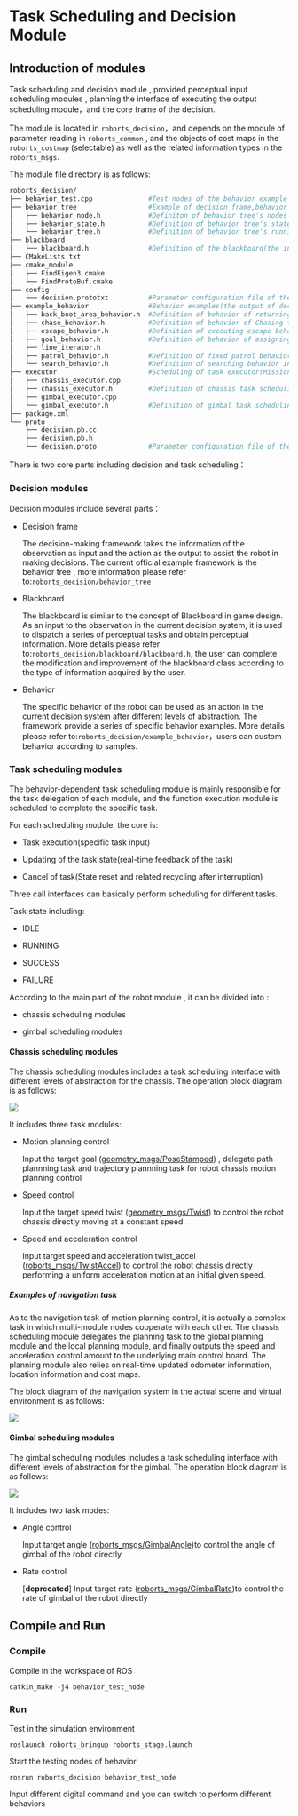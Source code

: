 # Task Scheduling and Decision Module

## Introduction of modules

Task scheduling and decision module , provided perceptual input scheduling modules , planning the interface of executing the output scheduling module，and the core frame of the decision.

The module is located in `roborts_decision`，and depends on the module of parameter reading in  `roborts_common` , and the objects of cost maps in the `roborts_costmap` (selectable) as well as the related information types in the `roborts_msgs`. 

The module file directory is as follows:

```bash
roborts_decision/
├── behavior_test.cpp              #Test nodes of the behavior example
├── behavior_tree                  #Example of decision frame,behavior tree
│   ├── behavior_node.h            #Definiton of behavior tree's nodes
│   ├── behavior_state.h           #Definition of behavior tree's state 
│   └── behavior_tree.h            #Definition of behavior tree's runnig
├── blackboard                             
│   └── blackboard.h               #Definition of the blackboard(the input of decision                                     frame)
├── CMakeLists.txt         
├── cmake_module
│   ├── FindEigen3.cmake
│   └── FindProtoBuf.cmake
├── config                         
│   └── decision.prototxt          #Parameter configuration file of the behavior                                           example
├── example_behavior               #Behavior examples(the output of decision frame) 
│   ├── back_boot_area_behavior.h  #Definition of behavior of returning to the startup 									   area 
│   ├── chase_behavior.h           #Definition of behavior of Chasing the enemy
│   ├── escape_behavior.h          #Definition of executing escape behavior when 										obseving the enemy
│   ├── goal_behavior.h            #Definition of behavior of assigning target 											navigation
│   ├── line_iterator.h        
│   ├── patrol_behavior.h          #Definition of fixed patrol behavior
│   └── search_behavior.h          #Definition of searching behavior in the local 										disappearance area
├── executor                       #Scheduling of task executor(Mission commission of 									  different modules)
│   ├── chassis_executor.cpp      
│   ├── chassis_executor.h         #Definition of chassis task scheduling
│   ├── gimbal_executor.cpp
│   └── gimbal_executor.h          #Definition of gimbal task scheduling
├── package.xml
└── proto                          
    ├── decision.pb.cc
    ├── decision.pb.h
    └── decision.proto             #Parameter configuration file of the behavior                                           example

```
There is two core parts including decision and task scheduling：

### Decision modules

Decision modules include several parts：

- Decision frame

    The decision-making framework takes the information of the observation as input and the action as the output to assist the robot in making decisions. The current official example framework is the behavior tree , more information please refer to:`roborts_decision/behavior_tree`

- Blackboard

    The blackboard is similar to the concept of Blackboard in game design. As an input to the observation in the current decision system, it is used to dispatch a series of perceptual tasks and obtain perceptual information. More details please refer to:`roborts_decision/blackboard/blackboard.h`, the user can complete the modification and improvement of the blackboard class according to the type of information acquired by the user.

- Behavior

    The specific behavior of the robot can be used as an action in the current decision system after different levels of abstraction. The framework provide a series of specific behavior examples. More details please refer to:`roborts_decision/example_behavior`，users can custom behavior according to samples.

### Task scheduling modules

The behavior-dependent task scheduling module is mainly responsible for the task delegation of each module, and the function execution module is scheduled to complete the specific task.

For each scheduling module, the core is:

- Task execution(specific task input)

- Updating of the task state(real-time feedback of the task)

- Cancel of task(State reset and related recycling after interruption)

Three call interfaces can basically perform scheduling for different tasks.

Task state including:

-  IDLE

-  RUNNING

-  SUCCESS

-  FAILURE

According to the main part of the robot module , it can be divided into :

- chassis scheduling modules

-  gimbal scheduling modules

#### Chassis scheduling modules

The chassis scheduling modules includes a task scheduling interface with different levels of abstraction for the chassis. The operation block diagram is as follows:

![](https://rm-static.djicdn.com/documents/20758/ae091269db41b1547553446982826082.png)

It includes three task modules:

- Motion planning control
  
    Input the target  goal ([geometry_msgs/PoseStamped]()) , delegate path plannning task and trajectory plannning task for robot chassis motion planning control

- Speed control

    Input the target speed twist  ([geometry_msgs/Twist]()) to control the robot chassis directly  moving at a constant speed.

- Speed and acceleration control

   Input target speed and acceleration  twist_accel ([roborts_msgs/TwistAccel]()) to control the robot chassis directly  performing a uniform acceleration motion at an initial given speed.

##### Examples of navigation task

As to the navigation task of motion planning control, it is actually a complex task in which multi-module nodes cooperate with each other. The chassis scheduling module delegates the planning task to the global planning module and the local planning module, and finally outputs the speed and acceleration control amount to the underlying main control board. The planning module also relies on real-time updated odometer information, location information and cost maps.

The block diagram of the navigation system in the actual scene and virtual environment is as follows:

![](https://rm-static.djicdn.com/documents/20758/1a8702f75a2361547553400516274462.png)

#### Gimbal scheduling modules

The gimbal scheduling modules includes a task scheduling interface with different levels of abstraction for the gimbal. The operation block diagram is as follows:

![](https://rm-static.djicdn.com/documents/20758/5a50d15ba49371547553470292508751.png)

It includes two task modes:

- Angle control

    Input target angle ([roborts_msgs/GimbalAngle]())to control the angle of gimbal of the robot directly

- Rate control

    [**deprecated**] Input target rate ([roborts_msgs/GimbalRate]())to control the rate of gimbal of the robot directly




## Compile and Run

### Compile

Compile in the workspace of ROS

```shell
catkin_make -j4 behavior_test_node
```

###  Run


Test in the simulation environment

```shell
roslaunch roborts_bringup roborts_stage.launch
```

Start the testing nodes of behavior

```shell
rosrun roborts_decision behavior_test_node
```

Input different digital command and you can switch to perform different behaviors






